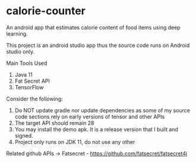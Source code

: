 # calorie-counter
An android app that estimates calorie content of food items using deep learning.

This project is an android studio app thus the source code
runs on Android studio only.

Main Tools Used
1. Java 11
2. Fat Secret API
3. TensorFlow

Consider the following:
1. Do NOT update gradle nor update dependencies as some
of my source code sections rely on early versions of
tensor and other APIs
2. The target API should remain 28
3. You may install the demo apk. It is a release version
that I built and signed. 
4. Project only runs on JDK 11, do not use any other

Related github APIs -> Fatsecret - https://github.com/fatsecret/fatsecret4j
